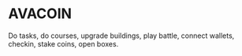 # AVACOIN
Do tasks, do courses, upgrade buildings, play battle, connect wallets, checkin, stake coins, open boxes.
